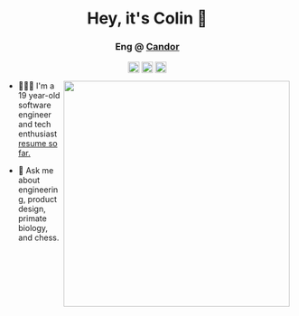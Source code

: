 <h1 align="center">Hey, it's Colin 👋</h1>
<h3 align="center">Eng @ <a href=https://candor.co target="blank">Candor</a></h3>
<p align="center">
<a href=mailto:colinjbethea@gmail.com target="blank"><img align="center" src=https://cdn.jsdelivr.net/npm/simple-icons@3.0.1/icons/gmail.svg alt="colin-bethea" height="20" width="20" /></a>
<a href=https://linkedin.com/in/colinbethea target="blank"><img align="center" src=https://cdn.jsdelivr.net/npm/simple-icons@3.0.1/icons/linkedin.svg alt="colin-bethea" height="20" width="20" /></a>
<a href=https://colinbethea.com target="blank"><img align="center" src=https://cdn.jsdelivr.net/npm/simple-icons@3.0.1/icons/googlechrome.svg alt="colin-bethea" height="20" width="20" /></a>
</p>
<p>
  <img src="https://www.wpclipart.com/famous/warriors/Napoleon/Napoleon_and_the_Sphinx.png" width="400" align="right">
  
- 👨🏼‍💻 I'm a 19 year-old software engineer and tech enthusiast <a href=https://www.colinbethea.com/resume target="blank"> resume so far.</a>

- 💬 Ask me about engineering, product design, primate biology, and chess.
</p>
